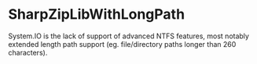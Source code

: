 # SharpZipLibWithLongPath

System.IO is the lack of support of advanced NTFS features, most notably extended length path support (eg. file/directory paths longer than 260 characters).
